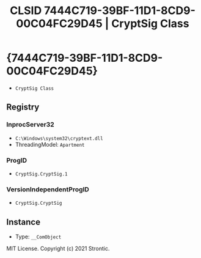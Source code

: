 ﻿---
title: "CLSID 7444C719-39BF-11D1-8CD9-00C04FC29D45 | CryptSig Class"
excerpt: What is COM-Object CLSID 7444C719-39BF-11D1-8CD9-00C04FC29D45?
---

# {7444C719-39BF-11D1-8CD9-00C04FC29D45}

* `CryptSig Class`

## Registry


### InprocServer32

* `C:\Windows\system32\cryptext.dll`
* ThreadingModel: `Apartment`

### ProgID

* `CryptSig.CryptSig.1`

### VersionIndependentProgID

* `CryptSig.CryptSig`

## Instance

* Type: `__ComObject`

MIT License. Copyright (c) 2021 Strontic.


